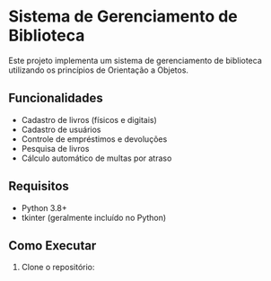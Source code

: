 # Sistema de Gerenciamento de Biblioteca

Este projeto implementa um sistema de gerenciamento de biblioteca utilizando os princípios de Orientação a Objetos.

## Funcionalidades

- Cadastro de livros (físicos e digitais)
- Cadastro de usuários
- Controle de empréstimos e devoluções
- Pesquisa de livros
- Cálculo automático de multas por atraso

## Requisitos

- Python 3.8+
- tkinter (geralmente incluído no Python)

## Como Executar

1. Clone o repositório: